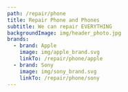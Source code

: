 ```yaml
---
path: /repair/phone
title: Repair Phone and Phones
subtitle: We can repair EVERYTHING
backgroundImage: img/header_photo.jpg
brands:
  - brand: Apple
    image: img/apple_brand.svg
    linkTo: /repair/phone/apple
  - brand: Sony
    image: img/sony_brand.svg
    linkTo: /repair/phone/sony
---
```

